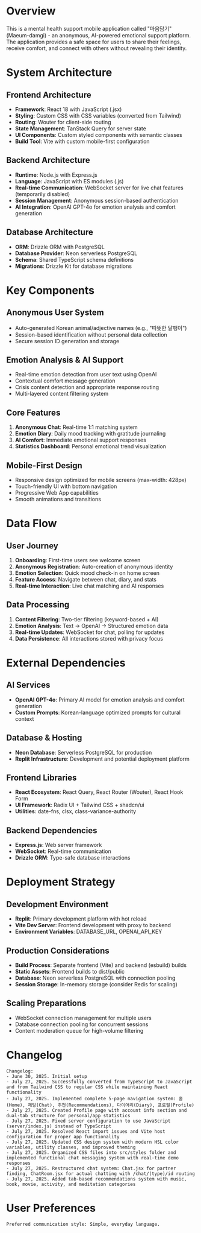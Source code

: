 # Overview

This is a mental health support mobile application called "마음담기" (Maeum-damgi) - an anonymous, AI-powered emotional support platform. The application provides a safe space for users to share their feelings, receive comfort, and connect with others without revealing their identity.

# System Architecture

## Frontend Architecture
- **Framework**: React 18 with JavaScript (.jsx)
- **Styling**: Custom CSS with CSS variables (converted from Tailwind)
- **Routing**: Wouter for client-side routing
- **State Management**: TanStack Query for server state
- **UI Components**: Custom styled components with semantic classes
- **Build Tool**: Vite with custom mobile-first configuration

## Backend Architecture
- **Runtime**: Node.js with Express.js
- **Language**: JavaScript with ES modules (.js)
- **Real-time Communication**: WebSocket server for live chat features (temporarily disabled)
- **Session Management**: Anonymous session-based authentication
- **AI Integration**: OpenAI GPT-4o for emotion analysis and comfort generation

## Database Architecture
- **ORM**: Drizzle ORM with PostgreSQL
- **Database Provider**: Neon serverless PostgreSQL
- **Schema**: Shared TypeScript schema definitions
- **Migrations**: Drizzle Kit for database migrations

# Key Components

## Anonymous User System
- Auto-generated Korean animal/adjective names (e.g., "따뜻한 달팽이")
- Session-based identification without personal data collection
- Secure session ID generation and storage

## Emotion Analysis & AI Support
- Real-time emotion detection from user text using OpenAI
- Contextual comfort message generation
- Crisis content detection and appropriate response routing
- Multi-layered content filtering system

## Core Features
1. **Anonymous Chat**: Real-time 1:1 matching system
2. **Emotion Diary**: Daily mood tracking with gratitude journaling
3. **AI Comfort**: Immediate emotional support responses
4. **Statistics Dashboard**: Personal emotional trend visualization

## Mobile-First Design
- Responsive design optimized for mobile screens (max-width: 428px)
- Touch-friendly UI with bottom navigation
- Progressive Web App capabilities
- Smooth animations and transitions

# Data Flow

## User Journey
1. **Onboarding**: First-time users see welcome screen
2. **Anonymous Registration**: Auto-creation of anonymous identity
3. **Emotion Selection**: Quick mood check-in on home screen
4. **Feature Access**: Navigate between chat, diary, and stats
5. **Real-time Interaction**: Live chat matching and AI responses

## Data Processing
1. **Content Filtering**: Two-tier filtering (keyword-based + AI)
2. **Emotion Analysis**: Text → OpenAI → Structured emotion data
3. **Real-time Updates**: WebSocket for chat, polling for updates
4. **Data Persistence**: All interactions stored with privacy focus

# External Dependencies

## AI Services
- **OpenAI GPT-4o**: Primary AI model for emotion analysis and comfort generation
- **Custom Prompts**: Korean-language optimized prompts for cultural context

## Database & Hosting
- **Neon Database**: Serverless PostgreSQL for production
- **Replit Infrastructure**: Development and potential deployment platform

## Frontend Libraries
- **React Ecosystem**: React Query, React Router (Wouter), React Hook Form
- **UI Framework**: Radix UI + Tailwind CSS + shadcn/ui
- **Utilities**: date-fns, clsx, class-variance-authority

## Backend Dependencies
- **Express.js**: Web server framework
- **WebSocket**: Real-time communication
- **Drizzle ORM**: Type-safe database interactions

# Deployment Strategy

## Development Environment
- **Replit**: Primary development platform with hot reload
- **Vite Dev Server**: Frontend development with proxy to backend
- **Environment Variables**: DATABASE_URL, OPENAI_API_KEY

## Production Considerations
- **Build Process**: Separate frontend (Vite) and backend (esbuild) builds
- **Static Assets**: Frontend builds to dist/public
- **Database**: Neon serverless PostgreSQL with connection pooling
- **Session Storage**: In-memory storage (consider Redis for scaling)

## Scaling Preparations
- WebSocket connection management for multiple users
- Database connection pooling for concurrent sessions
- Content moderation queue for high-volume filtering

# Changelog

```
Changelog:
- June 30, 2025. Initial setup
- July 27, 2025. Successfully converted from TypeScript to JavaScript and from Tailwind CSS to regular CSS while maintaining React functionality
- July 27, 2025. Implemented complete 5-page navigation system: 홈(Home), 채팅(Chat), 추천(Recommendations), 다이어리(Diary), 프로필(Profile)
- July 27, 2025. Created Profile page with account info section and dual-tab structure for personal/app statistics
- July 27, 2025. Fixed server configuration to use JavaScript (server/index.js) instead of TypeScript
- July 27, 2025. Resolved React import issues and Vite host configuration for proper app functionality
- July 27, 2025. Updated CSS design system with modern HSL color variables, utility classes, and improved theming
- July 27, 2025. Organized CSS files into src/styles folder and implemented functional chat messaging system with real-time demo responses
- July 27, 2025. Restructured chat system: Chat.jsx for partner finding, ChatRoom.jsx for actual chatting with /chat/(type)/id routing
- July 27, 2025. Added tab-based recommendations system with music, book, movie, activity, and meditation categories
```

# User Preferences

```
Preferred communication style: Simple, everyday language.
```